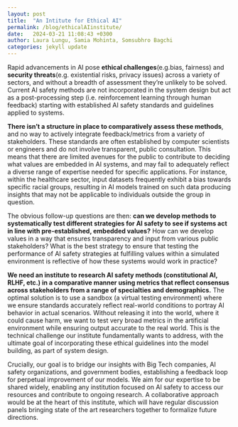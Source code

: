 ```yaml
---
layout: post
title:  "An Intitute for Ethical AI"
permalink: /blog/ethicalAIinstitute/
date:   2024-03-21 11:08:43 +0300
author: Laura Lungu, Samia Mohinta, Somsubhro Bagchi
categories: jekyll update
---
```



Rapid advancements in AI pose **ethical challenges**(e.g.bias, fairness) and **security threats**(e.g. existential risks, privacy issues) across a variety of sectors, and without a breadth of assessment they’re unlikely to be solved.  Current AI safety methods are not incorporated in the system design but act as a  post-processing step (i.e. reinforcement learning through human feedback) starting with established AI safety standards and guidelines applied to systems. 


**There isn’t a structure in place to comparatively assess these methods**, and no way to actively integrate feedback/metrics from a variety of stakeholders. These standards are often established by computer scientists or engineers and do not involve transparent, public consultation. This means that there are limited avenues for the public to contribute to deciding what values are embedded in AI systems, and may fail to adequately reflect a diverse range of expertise needed for specific applications. For instance, within the healthcare sector, input datasets frequently exhibit a bias towards specific racial groups, resulting in AI models trained on such data producing insights that may not be applicable to individuals outside the group in question. 


The obvious follow-up questions are then: **can we develop methods to systematically test different strategies for AI safety to see if systems act in line with pre-established, embedded values?** How can we develop values in a way that ensures transparency and input from various public stakeholders? What is the best strategy to ensure that testing the performance of AI safety strategies at fulfilling values within a simulated environment is reflective of how these systems would work in practice?  


**We need an institute to research AI safety methods (constitutional AI, RLHF, etc.) in a comparative manner using metrics that reflect consensus across stakeholders from a range of specialties and demographics.** The optimal solution is to use a sandbox (a virtual testing  environment) where we ensure standards accurately reflect real-world conditions to portray AI behavior in actual scenarios. Without releasing it into the world, where it could cause harm, we want to test very broad metrics  in the artificial environment while ensuring output accurate to the real world. This is the technical challenge our institute fundamentally wants to address, with the ultimate goal of incorporating these ethical guidelines into the model building, as part of system design. 


Crucially, our goal is to bridge our insights with Big Tech companies, AI safety organizations, and government bodies, establishing a feedback loop for perpetual improvement of our models. We aim for our expertise to be shared widely, enabling any institution focused on AI safety to access our resources and contribute to ongoing research. A collaborative approach would be at the heart  of this institute, which will have regular discussion panels bringing state of the art researchers together to formalize future directions. 





